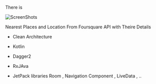  
 There is 
 
 ![ScreenShots](https://user-images.githubusercontent.com/26750131/109968257-b7649f00-7d07-11eb-99f9-d8dab6c82cc5.png)

 
 
 Nearest Places and Location From Foursquare API with Theire Details 
 
 
- Clean Architecture
 
 - Kotlin

 - Dagger2

 - RxJAva

 - JetPack libraries Room , Navigation Component , LiveData , ..






